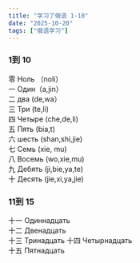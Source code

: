```yaml
---
title: "学习了俄语 1-10"
date: "2025-10-20"
tags: ["俄语学习"]
---
```

### 1到 10
零 Ноль （noli）  
一 Один（a,jin）  
二 два (de,wa）  
三 Три (te,li)  
四 Четыре (che,de,li)  
五 Пять (bia,t)  
六 шесть (shan,shi,jie)  
七 Семь (xie, mu)  
八 Восемь (wo,xie,mu)  
九 Дебять (ji,bie,ya,te)  
十 Десять (jie,xi,ya,jie)  

### 11到 15
十一 Одиннадцать  
十二 Двенадцать  
十三 Тринадцать
十四 Четырнадцать  
十五 Пятнадцать  
